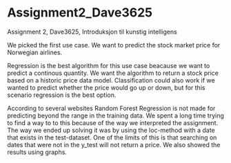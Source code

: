 # Assignment2_Dave3625
Assignment 2, Dave3625, Introduksjon til kunstig intelligens

We picked the first use case. We want to predict the stock market price for Norwegian airlines.

Regression is the best algorithm for this use case beacause we want to predict a continous quantity.
We want the algorithm to return a stock price based on a historic price data model.
Classification could also work if we wanted to predict whether the price would go up or down, but for this scenario
regression is the best option.


According to several websites Random Forest Regression is not made for predicting beyond the range in the training data. We spent a long time 
trying to find a way to to this because of the way we interpreted the assignment. The way we ended up solving it was by using the loc-method with a date
that exists in the test-dataset. One of the limits of this is that searching on dates that were not in the y_test will not return a price. 
We also showed the results using graphs.
